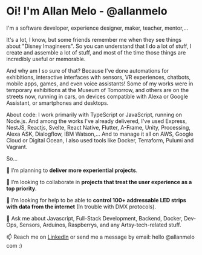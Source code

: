 # Oi! I'm Allan Melo - @allanmelo

I'm a software developer, experience designer, maker, teacher, mentor,... 

It's a lot, I know, but some friends remember me when they see things about "Disney Imagineers". So you can understand that I do a lot of stuff, I create and assemble a lot of stuff, and most of the time those things are incredibly useful or memorable.

And why am I so sure of that? Because I've done automations for exhibitions, interactive interfaces with sensors, VR experiences, chatbots, mobile apps, games, and even voice assistants! Some of my works were in temporary exhibitions at the Museum of Tomorrow, and others are on the streets now, running in cars, on devices compatible with Alexa or Google Assistant, or smartphones and desktops.

About code: I work primarily with TypeScript or JavaScript, running on Node.js. And among the works I've already delivered, I've used Express, NestJS, Reactjs, Svelte, React Native, Flutter, A-Frame, Unity, Processing, Alexa ASK, Dialogflow, IBM Watson,... And to manage it all on AWS, Google Cloud or Digital Ocean, I also used tools like Docker, Terraform, Pulumi and Vagrant.

So... 

 🔭 I’m planning to **deliver more experiential projects**.
 
 👯 I’m looking to collaborate in **projects that treat the user experience as a top priority**.
 
 🤔 I’m looking for help to be able to **control 100+ addressable LED strips with data from the internet** (In trouble with DMX protocols). 
 
 💬 Ask me about Javascript, Full-Stack Development, Backend, Docker, Dev-Ops, Sensors, Arduinos, Raspberrys, and any Artsy-tech-related stuff.
 
 📫 Reach me on [LinkedIn](https://www.linkedin.com/in/allanmelo/) or send me a message by email: hello @allanmelo com :)
